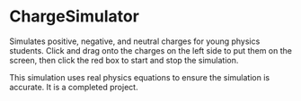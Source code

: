 # ChargeSimulator
Simulates positive, negative, and neutral charges for young physics students. Click and drag onto the charges on the left side to put them on the screen, then click the red box to start and stop the simulation.

This simulation uses real physics equations to ensure the simulation is accurate. It is a completed project.
